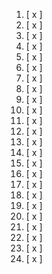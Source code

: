 1. [ x ]<br>
2. [ x ]<br>
3. [ x ]<br>
4. [ x ]<br>
5. [ x ]<br>
6. [ x ]<br>
7. [ x ]<br>
8. [ x ]<br>
9. [ x ]<br>
10. [ x ]<br>
11. [ x ]<br>
12. [ x ]<br>
13. [ x ]<br>
14. [ x ]<br>
15. [ x ]<br>
16. [ x ]<br>
17. [ x ]<br>
18. [ x ]<br>
19. [ x ]<br>
20. [ x ]<br>
21. [ x ]<br>
22. [ x ]<br>
23. [ x ]<br>
24. [ x ]<br>